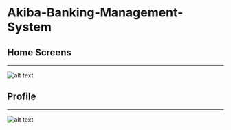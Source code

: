 # Akiba-Banking-Management-System

## Home Screens
------
![alt text](../main/screenshots/login_signup.png)

## Profile
------
![alt text](../main/screenshots/home_medical_specialist.png)


